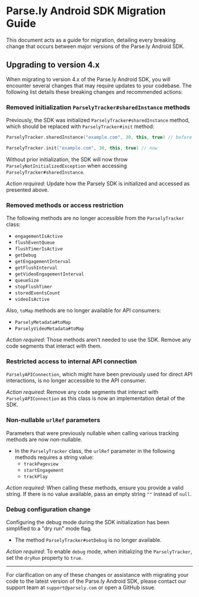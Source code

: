 # Parse.ly Android SDK Migration Guide

This document acts as a guide for migration, detailing every breaking change that occurs between major versions of the Parse.ly Android SDK.

## Upgrading to version 4.x

When migrating to version 4.x of the Parse.ly Android SDK, you will encounter several changes that may require updates to your codebase. The following list details these breaking changes and recommended actions:

### Removed initialization `ParselyTracker#sharedInstance` methods

Previously, the SDK was initialized `ParselyTracker#sharedInstance` method, which should be replaced with `ParselyTracker#init` method:

```kotlin
ParselyTracker.sharedInstance("example.com", 30, this, true) // before

ParselyTracker.init("example.com", 30, this, true) // now
```

Without prior initialization, the SDK will now throw `ParselyNotInitializedException` when accessing `ParselyTracker#sharedInstance`.

*Action required*: Update how the Parsely SDK is initialized and accessed as presented above.

### Removed methods or access restriction
The following methods are no longer accessible from the `ParselyTracker` class:

- `engagementIsActive`
- `flushEventQueue`
- `flushTimerIsActive`
- `getDebug`
- `getEngagementInterval`
- `getFlushInterval`
- `getVideoEngagementInterval`
- `queueSize`
- `stopFlushTimer`
- `storedEventsCount`
- `videoIsActive`
  
Also, `toMap` methods are no longer available for API consumers:

- `ParselyMetadata#toMap`
- `ParselyVideoMetadata#toMap`

*Action required*: Those methods aren't needed to use the SDK. Remove any code segments that interact with them.

### Restricted access to internal API connection
`ParselyAPIConnection`, which might have been previously used for direct API interactions, is no longer accessible to the API consumer.

*Action required*: Remove any code segments that interact with `ParselyAPIConnection` as this class is now an implementation detail of the SDK.

### Non-nullable `urlRef` parameters
Parameters that were previously nullable when calling various tracking methods are now non-nullable.

- In the `ParselyTracker` class, the `urlRef` parameter in the following methods requires a string value:
  - `trackPageview`
  - `startEngagement`
  - `trackPlay`

*Action required*: When calling these methods, ensure you provide a valid string. If there is no value available, pass an empty string `""` instead of `null`.

### Debug configuration change
Configuring the debug mode during the SDK initialization has been simplified to a "dry run" mode flag.

- The method `ParselyTracker#setDebug` is no longer available.

*Action required*: To enable `debug` mode, when initializing the `ParselyTracker`, set the `dryRun` property to `true`.

---

For clarification on any of these changes or assistance with migrating your code to the latest version of the Parse.ly Android SDK, please contact our support team at `support@parsely.com` or open a GitHub issue.
